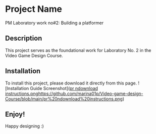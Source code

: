 # Project Name
PM Laboratory work no#2: Building a platformer

## Description
This project serves as the foundational work for Laboratory No. 2 in the Video Game Design Course.

## Installation
To install this project, please download it directly from this page.
![Installation Guide Screenshot]([pr ndownload instructions.png](https://github.com/marina01p/Video-game-design-Course/blob/main/pr%20ndownload%20instructions.png)https://github.com/marina01p/Video-game-design-Course/blob/main/pr%20ndownload%20instructions.png)

## Enjoy!
Happy designing :)
